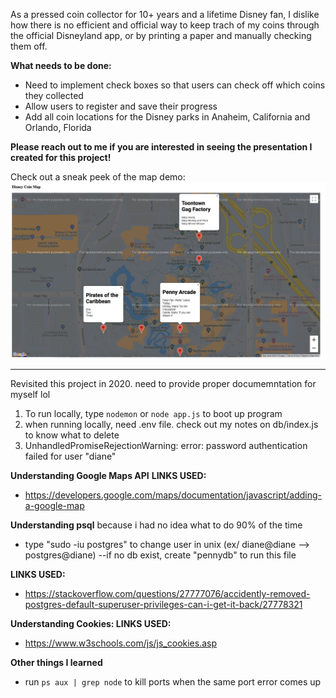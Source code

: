 As a pressed coin collector for 10+ years and a lifetime Disney fan, I dislike how there is no efficient and official way to keep trach of my coins through the official Disneyland app, or by printing a paper and manually checking them off. 

<b> What needs to be done: </b>
* Need to implement check boxes so that users can check off which coins they collected
* Allow users to register and save their progress 
* Add all coin locations for the Disney parks in Anaheim, California and Orlando, Florida



<b>Please reach out to me if you are interested in seeing the presentation I created for this project!</b>

Check out a sneak peek of the map demo: 
<img src = "readmeimages/mapdemo.png">

----------------------------------
Revisited this project in 2020.  need to provide proper documemntation for myself lol

1. To run locally, type ```nodemon``` or ```node app.js``` to boot up program 
2. when running locally, need .env file. check out my notes on db/index.js to know what to delete 
3. UnhandledPromiseRejectionWarning: error: password authentication failed for user "diane"



<b>Understanding Google  Maps API</b>
<b> LINKS USED: </b> 
* https://developers.google.com/maps/documentation/javascript/adding-a-google-map



<b>Understanding psql</b>
because i had no idea what to do 90% of the time 

* type "sudo -iu postgres" to change user in unix (ex/ diane@diane --> postgres@diane)
--if no db exist, create "pennydb" to run this file 

<b> LINKS USED: </b> 
* https://stackoverflow.com/questions/27777076/accidently-removed-postgres-default-superuser-privileges-can-i-get-it-back/27778321

<b> Understanding Cookies: </b>
<b> LINKS USED: </b>
* https://www.w3schools.com/js/js_cookies.asp

<b>Other things I learned</b>
* run ```ps aux | grep node``` to kill ports when the same port error comes up 

